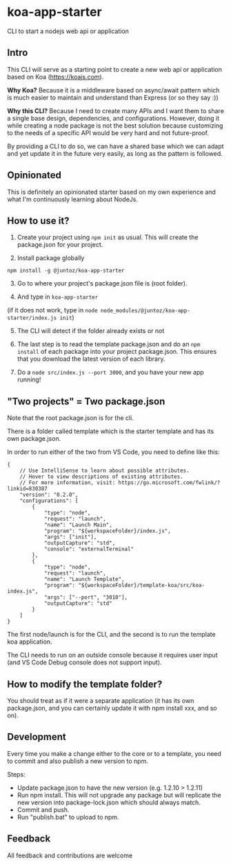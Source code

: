 # koa-app-starter
CLI to start a nodejs web api or application

## Intro
This CLI will serve as a starting point to create a new web api or application based on Koa (https://koajs.com).

**Why Koa?**
Because it is a middleware based on async/await pattern which is much easier to maintain and understand than Express (or so they say :))

**Why this CLI?**
Because I need to create many APIs and I want them to share a single base design, dependencies, and configurations. However, doing it while creating a node package is not the best solution because customizing to the needs of a specific API would be very hard and not future-proof.

By providing a CLI to do so, we can have a shared base which we can adapt and yet update it in the future very easily, as long as the pattern is followed.

## Opinionated
This is definitely an opinionated starter based on my own experience and what I'm continuously learning about NodeJs.

## How to use it?

1. Create your project using `npm init` as usual. This will create the package.json for your project.

2. Install package globally
```
npm install -g @juntoz/koa-app-starter
```

3. Go to where your project's package.json file is (root folder).

4. And type in `koa-app-starter`

(if it does not work, type in `node node_modules/@juntoz/koa-app-starter/index.js init`)

5. The CLI will detect if the folder already exists or not

6. The last step is to read the template package.json and do an `npm install` of each package into your project package.json. This ensures that you download the latest version of each library.

7. Do a `node src/index.js --port 3000`, and you have your new app running!

## "Two projects" = Two package.json
Note that the root package.json is for the cli.

There is a folder called template which is the starter template and has its own package.json.

In order to run either of the two from VS Code, you need to define like this:
```
{
    // Use IntelliSense to learn about possible attributes.
    // Hover to view descriptions of existing attributes.
    // For more information, visit: https://go.microsoft.com/fwlink/?linkid=830387
    "version": "0.2.0",
    "configurations": [
        {
            "type": "node",
            "request": "launch",
            "name": "Launch Main",
            "program": "${workspaceFolder}/index.js",
            "args": ["init"],
            "outputCapture": "std",
            "console": "externalTerminal"
        },
        {
            "type": "node",
            "request": "launch",
            "name": "Launch Template",
            "program": "${workspaceFolder}/template-koa/src/koa-index.js",
            "args": ["--port", "3010"],
            "outputCapture": "std"
        }
    ]
}
```

The first node/launch is for the CLI, and the second is to run the template koa application.

The CLI needs to run on an outside console because it requires user input (and VS Code Debug console does not support input).

## How to modify the template folder?
You should treat as if it were a separate application (it has its own package.json, and you can certainly update it with npm install xxx, and so on).

## Development
Every time you make a change either to the core or to a template, you need to commit and also publish a new version to npm.

Steps:
- Update package.json to have the new version (e.g. 1.2.10 > 1.2.11)
- Run npm install. This will not upgrade any package but will replicate the new version into package-lock.json which should always match.
- Commit and push.
- Run "publish.bat" to upload to npm.

## Feedback
All feedback and contributions are welcome

